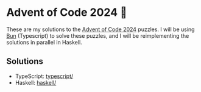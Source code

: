 # Advent of Code 2024 🎄

These are my solutions to the [Advent of Code 2024](https://adventofcode.com/) puzzles.
I will be using [Bun](https://bun.sh) (Typescript) to solve these puzzles, and I will
be reimplementing the solutions in parallel in Haskell.

## Solutions

- TypeScript: [typescript/](typescript/README.md)
- Haskell: [haskell/](haskell/README.md)
